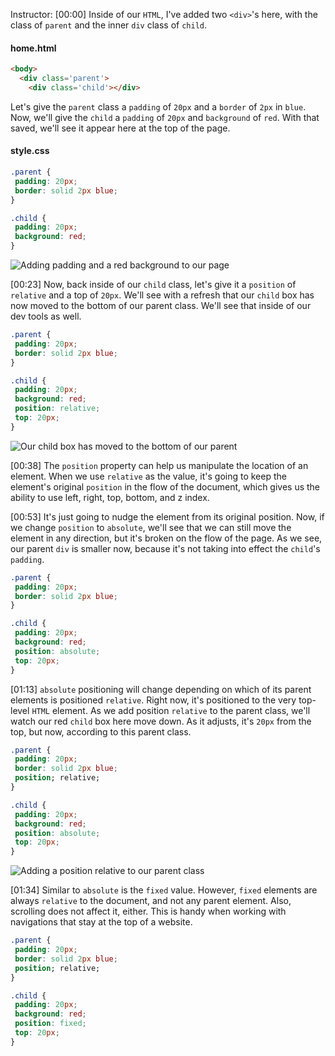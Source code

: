 Instructor: [00:00] Inside of our `HTML`, I've added two `<div>`'s here, with the class of `parent` and the inner `div` class of `child`. 

#### home.html
```html
<body>
  <div class='parent'>
    <div class='child'></div>
```

Let's give the `parent` class a `padding` of `20px` and a `border` of `2px` in `blue`. Now, we'll give the `child` a `padding` of `20px` and `background` of `red`. With that saved, we'll see it appear here at the top of the page.

#### style.css
```css
.parent {
 padding: 20px;
 border: solid 2px blue;
}

.child {
 padding: 20px;
 background: red;
}
```
![Adding padding and a red background to our page](https://res.cloudinary.com/dg3gyk0gu/image/upload/v1550792074/transcript-images/positioning-html-elements-using-css-background-red.jpg)

[00:23] Now, back inside of our `child` class, let's give it a `position` of `relative` and a top of `20px`. We'll see with a refresh that our `child` box has now moved to the bottom of our parent class. We'll see that inside of our dev tools as well.

```css
.parent {
 padding: 20px;
 border: solid 2px blue;
}

.child {
 padding: 20px;
 background: red;
 position: relative;
 top: 20px;
}
```
![Our child box has moved to the bottom of our parent](https://res.cloudinary.com/dg3gyk0gu/image/upload/v1550792076/transcript-images/positioning-html-elements-using-css-box-moved.jpg)

[00:38] The `position` property can help us manipulate the location of an element. When we use `relative` as the value, it's going to keep the element's original `position` in the flow of the document, which gives us the ability to use left, right, top, bottom, and z index.

[00:53] It's just going to nudge the element from its original position. Now, if we change `position` to `absolute`, we'll see that we can still move the element in any direction, but it's broken on the flow of the page. As we see, our parent `div` is smaller now, because it's not taking into effect the `child`'s `padding`.

```css
.parent {
 padding: 20px;
 border: solid 2px blue;
}

.child {
 padding: 20px;
 background: red;
 position: absolute;
 top: 20px;
}
```

[01:13] `absolute` positioning will change depending on which of its parent elements is positioned `relative`. Right now, it's positioned to the very top-level `HTML` element. As we add position `relative` to the parent class, we'll watch our red `child` box here move down. As it adjusts, it's `20px` from the top, but now, according to this parent class.

```css
.parent {
 padding: 20px;
 border: solid 2px blue;
 position; relative;
}

.child {
 padding: 20px;
 background: red;
 position: absolute;
 top: 20px;
}
```
![Adding a position relative to our parent class](https://res.cloudinary.com/dg3gyk0gu/image/upload/v1550792077/transcript-images/positioning-html-elements-using-css-position-relative.jpg)

[01:34] Similar to `absolute` is the `fixed` value. However, `fixed` elements are always `relative` to the document, and not any parent element. Also, scrolling does not affect it, either. This is handy when working with navigations that stay at the top of a website.

```css
.parent {
 padding: 20px;
 border: solid 2px blue;
 position; relative;
}

.child {
 padding: 20px;
 background: red;
 position: fixed;
 top: 20px;
}
```
